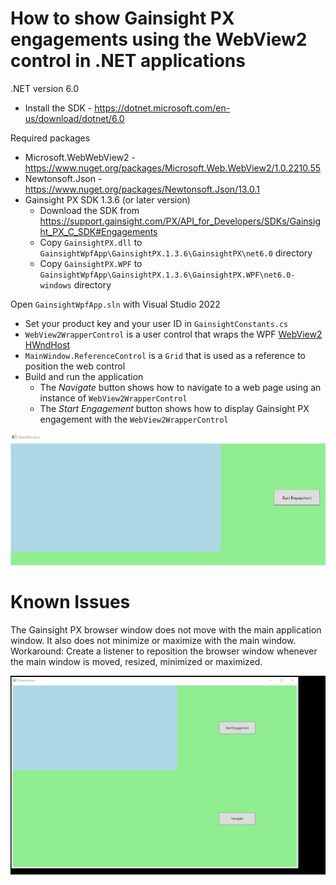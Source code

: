 # How to show Gainsight PX engagements using the WebView2 control in .NET applications

.NET version 6.0
- Install the SDK - https://dotnet.microsoft.com/en-us/download/dotnet/6.0

Required packages
- Microsoft.WebWebView2 - https://www.nuget.org/packages/Microsoft.Web.WebView2/1.0.2210.55
- Newtonsoft.Json - https://www.nuget.org/packages/Newtonsoft.Json/13.0.1
- Gainsight PX SDK 1.3.6 (or later version)
  - Download the SDK from https://support.gainsight.com/PX/API_for_Developers/SDKs/Gainsight_PX_C_SDK#Engagements
  - Copy `GainsightPX.dll` to `GainsightWpfApp\GainsightPX.1.3.6\GainsightPX\net6.0` directory
  - Copy `GainsightPX.WPF` to `GainsightWpfApp\GainsightPX.1.3.6\GainsightPX.WPF\net6.0-windows` directory

Open `GainsightWpfApp.sln` with Visual Studio 2022
- Set your product key and your user ID in `GainsightConstants.cs`
- `WebView2WrapperControl` is a user control that wraps the WPF [WebView2 HWndHost](https://learn.microsoft.com/en-us/dotnet/api/microsoft.web.webview2.wpf.webview2)
- `MainWindow.ReferenceControl` is a `Grid` that is used as a reference to position the web control
- Build and run the application
  - The _Navigate_ button shows how to navigate to a web page using an instance of `WebView2WrapperControl`
  - The _Start Engagement_ button shows how to display Gainsight PX engagement with the `WebView2WrapperControl`

![img](gainsight-wpf-webview2.gif)

# Known Issues

The Gainsight PX browser window does not move with the main application window. It also does not minimize or maximize with the main window.<br/>
Workaround: Create a listener to reposition the browser window whenever the main window is moved, resized, minimized or  maximized.<br/>

![img](open-issue-not-moving-with-main-window.gif)